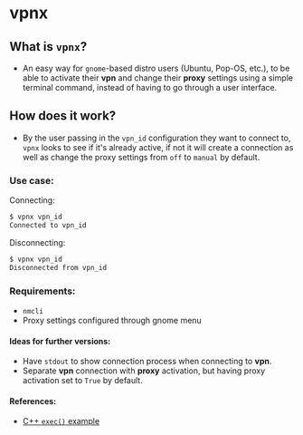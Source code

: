 # vpnx

## What is `vpnx`?

- An easy way for `gnome`-based distro users (Ubuntu, Pop-OS, etc.), to be able to activate their **vpn** and change their **proxy** settings using a simple terminal command, instead of having to go through a user interface.

## How does it work?

- By the user passing in the `vpn_id` configuration they want to connect to, `vpnx` looks to see if it's already active, if not it will create a connection as well as change the proxy settings from `off` to `manual` by default.

### Use case:

Connecting:

```bash
$ vpnx vpn_id
Connected to vpn_id
```

Disconnecting:

```bash
$ vpnx vpn_id
Disconnected from vpn_id
```

### Requirements:

- `nmcli`
- Proxy settings configured through gnome menu

#### Ideas for further versions:

- Have `stdout` to show connection process when connecting to **vpn**.
- Separate **vpn** connection with **proxy** activation, but having proxy activation set to `True` by default.

#### References:

- <a href="https://stackoverflow.com/questions/478898/how-do-i-execute-a-command-and-get-the-output-of-the-command-within-c-using-po"  > C++ `exec()` example</a>
